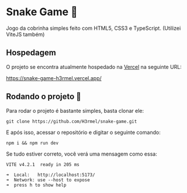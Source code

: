 # Snake Game 🐍

Jogo da cobrinha simples feito com HTML5, CSS3 e TypeScript. (Utilizei ViteJS também)

## Hospedagem

O projeto se encontra atualmente hospedado na [Vercel](https://vercel.com) na seguinte URL:

https://snake-game-h3rmel.vercel.app/

## Rodando o projeto 🚀

Para rodar o projeto é bastante simples, basta clonar ele:

```
git clone https://github.com/H3rmel/snake-game.git
```

E após isso, acessar o repositório e digitar o seguinte comando:

```
npm i && npm run dev
```

Se tudo estiver correto, você verá uma mensagem como essa:

```
VITE v4.2.1  ready in 205 ms

➜  Local:   http://localhost:5173/
➜  Network: use --host to expose
➜  press h to show help
```
